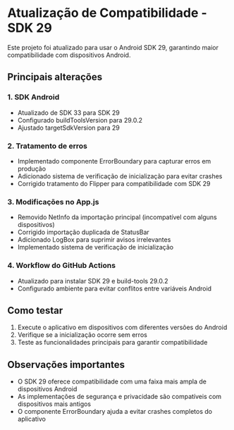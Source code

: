# Atualização de Compatibilidade - SDK 29

Este projeto foi atualizado para usar o Android SDK 29, garantindo maior compatibilidade com dispositivos Android.

## Principais alterações

### 1. SDK Android
- Atualizado de SDK 33 para SDK 29
- Configurado buildToolsVersion para 29.0.2
- Ajustado targetSdkVersion para 29

### 2. Tratamento de erros
- Implementado componente ErrorBoundary para capturar erros em produção
- Adicionado sistema de verificação de inicialização para evitar crashes
- Corrigido tratamento do Flipper para compatibilidade com SDK 29

### 3. Modificações no App.js
- Removido NetInfo da importação principal (incompatível com alguns dispositivos)
- Corrigido importação duplicada de StatusBar
- Adicionado LogBox para suprimir avisos irrelevantes
- Implementado sistema de verificação de inicialização

### 4. Workflow do GitHub Actions
- Atualizado para instalar SDK 29 e build-tools 29.0.2
- Configurado ambiente para evitar conflitos entre variáveis Android

## Como testar

1. Execute o aplicativo em dispositivos com diferentes versões do Android
2. Verifique se a inicialização ocorre sem erros
3. Teste as funcionalidades principais para garantir compatibilidade

## Observações importantes

- O SDK 29 oferece compatibilidade com uma faixa mais ampla de dispositivos Android
- As implementações de segurança e privacidade são compatíveis com dispositivos mais antigos
- O componente ErrorBoundary ajuda a evitar crashes completos do aplicativo
